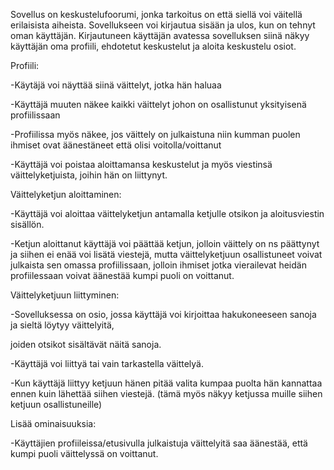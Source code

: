 Sovellus on keskustelufoorumi, jonka tarkoitus on että siellä voi väitellä erilaisista aiheista. 
Sovellukseen voi kirjautua sisään ja ulos, kun on tehnyt oman käyttäjän.
Kirjautuneen käyttäjän avatessa sovelluksen siinä näkyy käyttäjän oma profiili, ehdotetut keskustelut ja aloita keskustelu osiot.

Profiili:

-Käytäjä voi näyttää siinä väittelyt, jotka hän haluaa 

-Käyttäjä muuten näkee kaikki väittelyt johon on osallistunut yksityisenä profiilissaan

-Profiilissa myös näkee, jos väittely on julkaistuna niin kumman puolen ihmiset ovat äänestäneet että olisi voitolla/voittanut

-Käyttäjä voi poistaa aloittamansa keskustelut ja myös viestinsä väittelyketjuista, joihin hän on liittynyt.



Väittelyketjun aloittaminen:

-Käyttäjä voi aloittaa väittelyketjun antamalla ketjulle otsikon ja aloitusviestin sisällön.

-Ketjun aloittanut käyttäjä voi päättää ketjun, jolloin väittely on ns päättynyt ja siihen ei enää voi lisätä viestejä, mutta väittelyketjuun osallistuneet voivat julkaista sen omassa profiilissaan, jolloin ihmiset jotka vierailevat heidän profiilessaan voivat äänestää kumpi puoli on voittanut.



Väittelyketjuun liittyminen:

-Sovelluksessa on osio, jossa käyttäjä voi kirjoittaa hakukoneeseen sanoja ja sieltä löytyy väittelyitä,

joiden otsikot sisältävät näitä sanoja.

-Käyttäjä voi liittyä tai vain tarkastella väittelyä.

-Kun käyttäjä liittyy ketjuun hänen pitää valita kumpaa puolta hän kannattaa ennen kuin lähettää siihen viestejä. (tämä myös näkyy ketjussa muille siihen ketjuun osallistuneille)



Lisää ominaisuuksia:

-Käyttäjien profiileissa/etusivulla julkaistuja väittelyitä saa äänestää, että kumpi puoli väittelyssä on voittanut.
